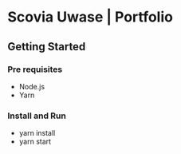 # Scovia Uwase | Portfolio

## Getting Started

### Pre requisites

- Node.js
- Yarn

### Install and Run

- yarn install
- yarn start
